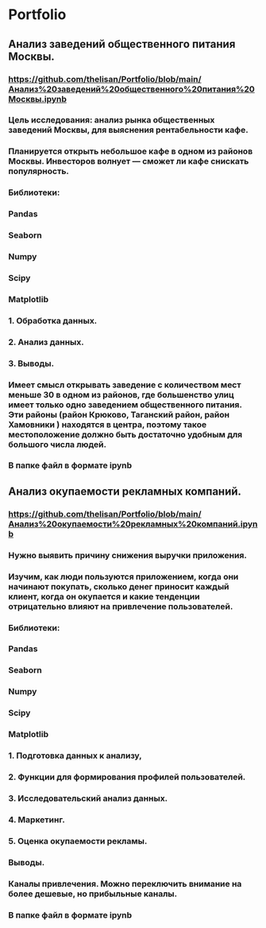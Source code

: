 # Portfolio
## Анализ заведений общественного питания Москвы.
### https://github.com/thelisan/Portfolio/blob/main/Анализ%20заведений%20общественного%20питания%20Москвы.ipynb
### Цель исследования: анализ рынка общественных заведений Москвы, для выяснения рентабельности кафе.
### Планируется открыть небольшое кафе в одном из районов Москвы. Инвесторов волнует — сможет ли кафе снискать популярность. 
### Библиотеки:
### Pandas
### Seaborn
### Numpy
### Scipy
### Matplotlib
### 1. Обработка данных.
### 2. Анализ данных.
### 3. Выводы.
### Имеет смысл открывать заведение с количеством мест меньше 30 в одном из районов, где большенство улиц имеет только одно заведением общественного питания. Эти районы (район Крюково, Таганский район, район Хамовники ) находятся в центра, поэтому такое местоположение должно быть достаточно удобным для большого числа людей.
### В папке файл в формате ipynb 
## Анализ окупаемости рекламных компаний.
### https://github.com/thelisan/Portfolio/blob/main/Анализ%20окупаемости%20рекламных%20компаний.ipynb
### Нужно выявить причину снижения выручки приложения.
### Изучим, как люди пользуются приложением, когда они начинают покупать, сколько денег приносит каждый клиент, когда он окупается и какие тенденции отрицательно влияют  на привлечение пользователей.
### Библиотеки:
### Pandas
### Seaborn
### Numpy
### Scipy
### Matplotlib
### 1. Подготовка данных к анализу,
### 2. Функции для формирования профилей пользователей.
### 3. Исследовательский анализ данных.
### 4. Маркетинг.
### 5. Оценка окупаемости рекламы.
### Выводы.
### 
### Каналы привлечения. Можно переключить внимание на более дешевые, но прибыльные каналы.
### В папке файл в формате ipynb 

